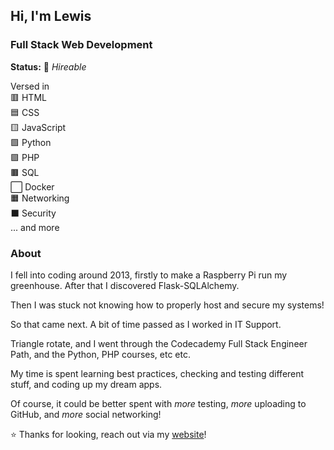 ## Hi, I'm Lewis

### Full Stack Web Development  
**Status:** 🚀 *Hireable*

Versed in  
🟥 HTML  
🟦 CSS  
🟨 JavaScript  
🟩 Python  
🟪 PHP  
🟫 SQL  
⬜ Docker  
🟧 Networking  
⬛ Security  
... and more  

### About
I fell into coding around 2013, firstly to make a Raspberry Pi run my greenhouse.
After that I discovered Flask-SQLAlchemy.  

Then I was stuck not knowing how to properly host and secure my systems!  

So that came next. A bit of time passed as I worked in IT Support.

Triangle rotate, and I went through the Codecademy Full Stack Engineer Path, and the Python, PHP courses, etc etc.  

My time is spent learning best practices, checking and testing different stuff, and coding up my dream apps.

Of course, it could be better spent with *more* testing, *more* uploading to GitHub, and *more* social networking!

⭐ Thanks for looking, reach out via my [website](https://lewiscooper.dev)!

